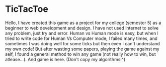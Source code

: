 # TicTacToe
Hello, I have created this game as a project for my college (semester 5) as a beginner to web development and design. I have not used internet to solve any problem, just try and error. Human vs Human mode is easy, but when I tried to write code for Human Vs Computer mode, I failed many times, and sometimes I was doing well for some ticks but then even I can't understand my own code! But after wasting some papers, playing the game against my self, I found a general method to win any game (not really how to win, but atlease...). And game is here. (Don't copy my algorithms!^)
